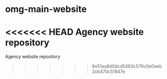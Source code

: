 # omg-main-website
<<<<<<< HEAD
Agency website repository
=======
Agency website repository
>>>>>>> 6e51aa8d0dcd5463c579c0e0eeb2cb470c51947e
